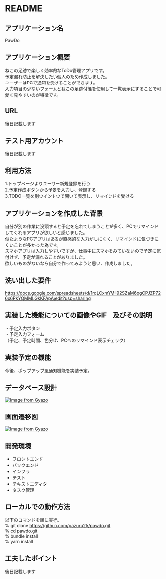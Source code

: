 # README

## アプリケーション名
PawDo

## アプリケーション概要
ねこの足跡で楽しく効率的なToDo管理アプリです。  
予定漏れ防止を解決したい個人のため作成しました。  
ユーザーはPCで通知を受けることができます。  
入力項目の少ないフォームとねこの足跡付箋を使用して一覧表示にすることで可愛く見やすいのが特徴です。

## URL
後日記載します

## テスト用アカウント
後日記載します

## 利用方法
1.トップページよりユーザー新規登録を行う  
2.予定作成ボタンから予定を入力し、登録する  
3.TODO一覧を別ウインドウで開いて表示し、リマインドを受ける

## アプリケーションを作成した背景
自分が別の作業に没頭すると予定を忘れてしまうことが多く、PCでリマインドしてくれるアプリが欲しいと感じました。  
似たようなPCアプリはあるが直感的な入力がしにくく、リマインドに気づきにくいことが多かった為です。  
スマホアプリは入力しやすいですが、仕事中にスマホをみていないので予定に気付けず、予定が漏れることがありました。  
欲しいものがないなら自分で作ってみようと思い、作成しました。

## 洗い出した要件
https://docs.google.com/spreadsheets/d/1rqLCxmYMil92SZaM6ogCPJZP726x6PkYQMMLGkKFApA/edit?usp=sharing

## 実装した機能についての画像やGIF　及びその説明
・予定入力ボタン  
・予定入力フォーム  
（予定、予定時間、色分け、PCへのリマインド表示チェック）

## 実装予定の機能
今後、ポップアップ風通知機能を実装予定。

## データベース設計
[![Image from Gyazo](https://i.gyazo.com/ffd4c3866cfa4343a5ebe2bb8f870dc2.png)](https://gyazo.com/ffd4c3866cfa4343a5ebe2bb8f870dc2)

## 画面遷移図
[![Image from Gyazo](https://i.gyazo.com/990f141051908c45b8304306bbb01836.png)](https://gyazo.com/990f141051908c45b8304306bbb01836)


## 開発環境
- フロントエンド
- バックエンド
- インフラ
- テスト
- テキストエディタ
- タスク管理

## ローカルでの動作方法
以下のコマンドを順に実行。  
% git clone https://github.com/pazuru25/pawdo.git  
% cd pawdo.git  
% bundle install  
% yarn install  

## 工夫したポイント
後日記載します